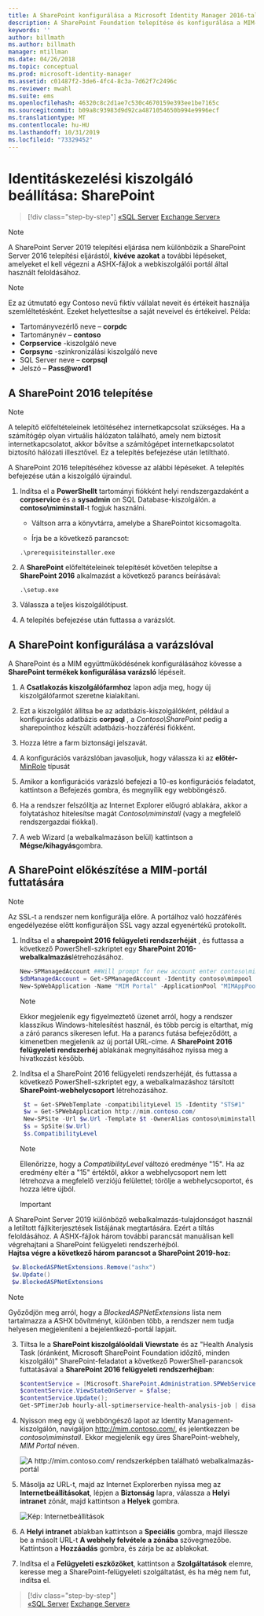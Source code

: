 ```yaml
---
title: A SharePoint konfigurálása a Microsoft Identity Manager 2016-tal való használathoz | Microsoft Docs
description: A SharePoint Foundation telepítése és konfigurálása a MIM-portál oldalának üzemeltetéséhez.
keywords: ''
author: billmath
ms.author: billmath
manager: mtillman
ms.date: 04/26/2018
ms.topic: conceptual
ms.prod: microsoft-identity-manager
ms.assetid: c01487f2-3de6-4fc4-8c3a-7d62f7c2496c
ms.reviewer: mwahl
ms.suite: ems
ms.openlocfilehash: 46320c8c2d1ae7c530c4670159e393ee1be7165c
ms.sourcegitcommit: b09a8c93983d9d92ca4871054650b994e9996ecf
ms.translationtype: MT
ms.contentlocale: hu-HU
ms.lasthandoff: 10/31/2019
ms.locfileid: "73329452"
---
```

# <a name="set-up-an-identity-management-server-sharepoint"></a>Identitáskezelési kiszolgáló beállítása: SharePoint

> [!div class="step-by-step"]
> [«SQL Server](prepare-server-sql2016.md)
> [Exchange Server»](prepare-server-exchange.md)
> 

> [!NOTE]
A SharePoint Server 2019 telepítési eljárása nem különbözik a SharePoint Server 2016 telepítési eljárástól, **kivéve azokat** a további lépéseket, amelyeket el kell végezni a ASHX-fájlok a webkiszolgálói portál által használt feloldásához.

> [!NOTE]
> Ez az útmutató egy Contoso nevű fiktív vállalat neveit és értékeit használja szemléltetésként. Ezeket helyettesítse a saját neveivel és értékeivel. Példa:
> - Tartományvezérlő neve – **corpdc**
> - Tartománynév – **contoso**
> - **Corpservice** -kiszolgáló neve
> - **Corpsync** -szinkronizálási kiszolgáló neve
> - SQL Server neve – **corpsql**
> - Jelszó – <strong>Pass@word1</strong>


## <a name="install-sharepoint-2016"></a>A **SharePoint 2016** telepítése

> [!NOTE]
> A telepítő előfeltételeinek letöltéséhez internetkapcsolat szükséges. Ha a számítógép olyan virtuális hálózaton található, amely nem biztosít internetkapcsolatot, akkor bővítse a számítógépet internetkapcsolatot biztosító hálózati illesztővel. Ez a telepítés befejezése után letiltható.

A SharePoint 2016 telepítéséhez kövesse az alábbi lépéseket. A telepítés befejezése után a kiszolgáló újraindul.

1.  Indítsa el a **PowerShellt** tartományi fiókként helyi rendszergazdaként a **corpservice** és a **sysadmin** on SQL Database-kiszolgálón. a **contoso\miminstall**-t fogjuk használni.

    -   Váltson arra a könyvtárra, amelybe a SharePointot kicsomagolta.

    -   Írja be a következő parancsot:
    ```CMD
    .\prerequisiteinstaller.exe
    ```

2.  A **SharePoint** előfeltételeinek telepítését követően telepítse a **SharePoint 2016** alkalmazást a következő parancs beírásával:

    ```CMD
    .\setup.exe
    ```

3.  Válassza a teljes kiszolgálótípust.

4.  A telepítés befejezése után futtassa a varázslót.

## <a name="run-the-wizard-to-configure-sharepoint"></a>A SharePoint konfigurálása a varázslóval

A SharePoint és a MIM együttműködésének konfigurálásához kövesse a **SharePoint termékek konfigurálása varázsló** lépéseit.

1. A **Csatlakozás kiszolgálófarmhoz** lapon adja meg, hogy új kiszolgálófarmot szeretne kialakítani.

2. Ezt a kiszolgálót állítsa be az adatbázis-kiszolgálóként, például a konfigurációs adatbázis **corpsql** , a *Contoso\SharePoint* pedig a sharepointhoz készült adatbázis-hozzáférési fiókként.
3. Hozza létre a farm biztonsági jelszavát.

4. A konfigurációs varázslóban javasoljuk, hogy válassza ki az **előtér-** [MinRole](/sharepoint/install/overview-of-minrole-server-roles-in-sharepoint-server) típusát

5. Amikor a konfigurációs varázsló befejezi a 10-es konfigurációs feladatot, kattintson a Befejezés gombra, és megnyílik egy webböngésző.

6. Ha a rendszer felszólítja az Internet Explorer előugró ablakára, akkor a folytatáshoz hitelesítse magát *Contoso\miminstall* (vagy a megfelelő rendszergazdai fiókkal).

7. A web Wizard (a webalkalmazáson belül) kattintson a **Mégse/kihagyás**gombra.


## <a name="prepare-sharepoint-to-host-the-mim-portal"></a>A SharePoint előkészítése a MIM-portál futtatására

> [!NOTE]
> Az SSL-t a rendszer nem konfigurálja előre. A portálhoz való hozzáférés engedélyezése előtt konfiguráljon SSL vagy azzal egyenértékű protokollt.

1. Indítsa el a **sharepoint 2016 felügyeleti rendszerhéját** , és futtassa a következő PowerShell-szkriptet egy **SharePoint 2016-webalkalmazás**létrehozásához.

    ```PowerShell
    New-SPManagedAccount ##Will prompt for new account enter contoso\mimpool 
    $dbManagedAccount = Get-SPManagedAccount -Identity contoso\mimpool
    New-SpWebApplication -Name "MIM Portal" -ApplicationPool "MIMAppPool" -ApplicationPoolAccount $dbManagedAccount -AuthenticationMethod "Kerberos" -Port 80 -URL http://mim.contoso.com
    ```

    > [!NOTE]
    > Ekkor megjelenik egy figyelmeztető üzenet arról, hogy a rendszer klasszikus Windows-hitelesítést használ, és több percig is eltarthat, míg a záró parancs sikeresen lefut. Ha a parancs futása befejeződött, a kimenetben megjelenik az új portál URL-címe. A **SharePoint 2016 felügyeleti rendszerhéj** ablakának megnyitásához nyissa meg a hivatkozást később.

2. Indítsa el a SharePoint 2016 felügyeleti rendszerhéját, és futtassa a következő PowerShell-szkriptet egy, a webalkalmazáshoz társított **SharePoint-webhelycsoport** létrehozásához.
   ```PowerShell
    $t = Get-SPWebTemplate -compatibilityLevel 15 -Identity "STS#1"
    $w = Get-SPWebApplication http://mim.contoso.com/
    New-SPSite -Url $w.Url -Template $t -OwnerAlias contoso\miminstall -CompatibilityLevel 15 -Name "MIM Portal"
    $s = SpSite($w.Url)
    $s.CompatibilityLevel
   ```
   > [!NOTE]
   > Ellenőrizze, hogy a *CompatibilityLevel* változó eredménye "15". Ha az eredmény eltér a "15" értéktől, akkor a webhelycsoport nem lett létrehozva a megfelelő verziójú felülettel; törölje a webhelycsoportot, és hozza létre újból.

    > [!IMPORTANT]
A SharePoint Server 2019 különböző webalkalmazás-tulajdonságot használ a letiltott fájlkiterjesztések listájának megtartására. Ezért a tiltás feloldásához. A ASHX-fájlok három további parancsát manuálisan kell végrehajtani a SharePoint felügyeleti rendszerhéjból.
<br/>
    **Hajtsa végre a következő három parancsot a SharePoint 2019-hoz:**

   ```PowerShell
    $w.BlockedASPNetExtensions.Remove("ashx")
    $w.Update()
    $w.BlockedASPNetExtensions
   ```
   > [!NOTE]
   > Győződjön meg arról, hogy a *BlockedASPNetExtensions* lista nem tartalmazza a ASHX bővítményt, különben több, a rendszer nem tudja helyesen megjeleníteni a bejelentkező-portál lapjait.


3. Tiltsa le a **SharePoint kiszolgálóoldali Viewstate** és az "Health Analysis Task (óránként, Microsoft SharePoint Foundation időzítő, minden kiszolgáló)" SharePoint-feladatot a következő PowerShell-parancsok futtatásával a **SharePoint 2016 felügyeleti rendszerhéjban**:

   ```PowerShell
   $contentService = [Microsoft.SharePoint.Administration.SPWebService]::ContentService;
   $contentService.ViewStateOnServer = $false;
   $contentService.Update();
   Get-SPTimerJob hourly-all-sptimerservice-health-analysis-job | disable-SPTimerJob
   ```

4. Nyisson meg egy új webböngésző lapot az Identity Management-kiszolgálón, navigáljon http://mim.contoso.com/, és jelentkezzen be *contoso\miminstall*.  Ekkor megjelenik egy üres SharePoint-webhely, *MIM Portal* néven.

    ![A http://mim.contoso.com/ rendszerképben található webalkalmazás-portál](media/prepare-server-sharepoint/MIM_DeploySP1new.png)

5. Másolja az URL-t, majd az Internet Explorerben nyissa meg az **Internetbeállításokat**, lépjen a **Biztonság** lapra, válassza a **Helyi intranet** zónát, majd kattintson a **Helyek** gombra.

    ![Kép: Internetbeállítások](media/MIM-DeploySP2.png)

6. A **Helyi intranet** ablakban kattintson a **Speciális** gombra, majd illessze be a másolt URL-t **A webhely felvétele a zónába** szövegmezőbe. Kattintson a **Hozzáadás** gombra, és zárja be az ablakokat.

7. Indítsa el a **Felügyeleti eszközöket**, kattintson a **Szolgáltatások** elemre, keresse meg a SharePoint-felügyeleti szolgáltatást, és ha még nem fut, indítsa el.

> [!div class="step-by-step"]  
> [«SQL Server](prepare-server-sql2016.md)
> [Exchange Server»](prepare-server-exchange.md)
